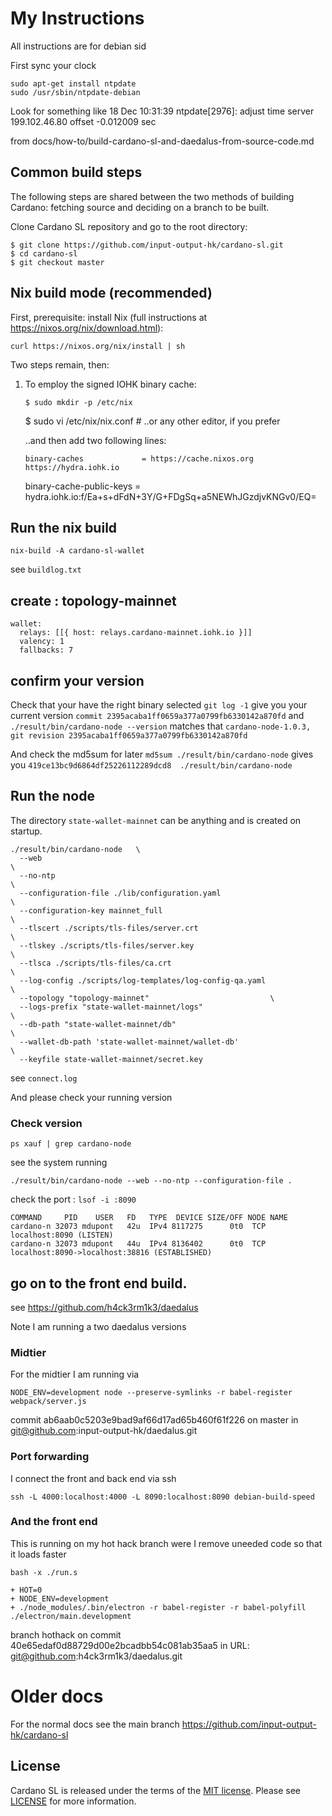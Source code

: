 # My Instructions

All instructions are for debian sid

First sync your clock

    sudo apt-get install ntpdate 
    sudo /usr/sbin/ntpdate-debian

Look for something like 
    18 Dec 10:31:39 ntpdate[2976]: adjust time server 199.102.46.80 offset -0.012009 sec

from docs/how-to/build-cardano-sl-and-daedalus-from-source-code.md

## Common build steps

The following steps are shared between the two methods of building Cardano: fetching source and deciding on a branch to be built.

Clone Cardano SL repository and go to the root directory:

    $ git clone https://github.com/input-output-hk/cardano-sl.git
    $ cd cardano-sl
    $ git checkout master

## Nix build mode (recommended)

First, prerequisite: install Nix (full instructions at https://nixos.org/nix/download.html):

    curl https://nixos.org/nix/install | sh

Two steps remain, then:

1.  To employ the signed IOHK binary cache:

        $ sudo mkdir -p /etc/nix
	$ sudo vi /etc/nix/nix.conf       # ..or any other editor, if you prefer

    ..and then add two following lines:

        binary-caches             = https://cache.nixos.org https://hydra.iohk.io
	binary-cache-public-keys = hydra.iohk.io:f/Ea+s+dFdN+3Y/G+FDgSq+a5NEWhJGzdjvKNGv0/EQ=

## Run the nix build

    nix-build -A cardano-sl-wallet


see `buildlog.txt`

## create : topology-mainnet
```
wallet:
  relays: [[{ host: relays.cardano-mainnet.iohk.io }]]
  valency: 1
  fallbacks: 7
```

## confirm your version

Check that your have the right binary selected
`git log -1` give you your current version `commit 2395acaba1ff0659a377a0799fb6330142a870fd`
and  `./result/bin/cardano-node --version` matches that `cardano-node-1.0.3, git revision 2395acaba1ff0659a377a0799fb6330142a870fd`

And check the md5sum for later
`md5sum ./result/bin/cardano-node` gives you `419ce13bc9d6864df25226112289dcd8  ./result/bin/cardano-node`

## Run the node
The directory `state-wallet-mainnet` can be anything and is created on startup.
```
./result/bin/cardano-node   \
  --web                                                                   \
  --no-ntp                                                                \
  --configuration-file ./lib/configuration.yaml                           \
  --configuration-key mainnet_full                                        \
  --tlscert ./scripts/tls-files/server.crt                                \
  --tlskey ./scripts/tls-files/server.key                                 \
  --tlsca ./scripts/tls-files/ca.crt                                      \
  --log-config ./scripts/log-templates/log-config-qa.yaml                 \
  --topology "topology-mainnet"					          \
  --logs-prefix "state-wallet-mainnet/logs"                               \
  --db-path "state-wallet-mainnet/db"                                	  \
  --wallet-db-path 'state-wallet-mainnet/wallet-db'                       \
  --keyfile state-wallet-mainnet/secret.key
```


see `connect.log`

And please check your running version

### Check version

    ps xauf | grep cardano-node
    

see the system running

    ./result/bin/cardano-node --web --no-ntp --configuration-file .

check the port : `lsof -i :8090`

```
COMMAND     PID    USER   FD   TYPE  DEVICE SIZE/OFF NODE NAME
cardano-n 32073 mdupont   42u  IPv4 8117275      0t0  TCP localhost:8090 (LISTEN)
cardano-n 32073 mdupont   44u  IPv4 8136402      0t0  TCP localhost:8090->localhost:38816 (ESTABLISHED)
```

## go on to the front end build.
see https://github.com/h4ck3rm1k3/daedalus

Note I am running a two daedalus versions

### Midtier
For the midtier I am running via 

    NODE_ENV=development node --preserve-symlinks -r babel-register webpack/server.js 

commit ab6aab0c5203e9bad9af66d17ad65b460f61f226 on master in git@github.com:input-output-hk/daedalus.git

### Port forwarding 

I connect the front and back end via ssh

    ssh -L 4000:localhost:4000 -L 8090:localhost:8090 debian-build-speed

### And the front end
This is running on my hot hack branch were I remove uneeded code so that it loads faster

`bash -x ./run.s`

```
+ HOT=0
+ NODE_ENV=development
+ ./node_modules/.bin/electron -r babel-register -r babel-polyfill ./electron/main.development
```

branch hothack on commit 40e65edaf0d88729d00e2bcadbb54c081ab35aa5 in URL: git@github.com:h4ck3rm1k3/daedalus.git
	

# Older docs

For the normal docs see the main branch
https://github.com/input-output-hk/cardano-sl

## License

Cardano SL is released under the terms of the [MIT license](https://opensource.org/licenses/MIT). Please see [LICENSE](https://github.com/input-output-hk/cardano-sl/blob/master/LICENSE) for more information.
<!-- CARDANO_SL_README_END_5 -->
